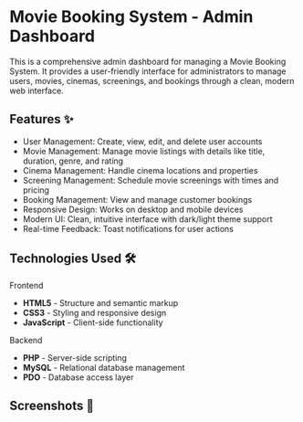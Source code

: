 # Movie Booking System - Admin Dashboard

This is a comprehensive admin dashboard for managing a Movie Booking System. It provides a user-friendly interface for administrators to manage users, movies, cinemas, screenings, and bookings through a clean, modern web interface.

## Features ✨

- User Management: Create, view, edit, and delete user accounts
- Movie Management: Manage movie listings with details like title, duration, genre, and rating
- Cinema Management: Handle cinema locations and properties
- Screening Management: Schedule movie screenings with times and pricing
- Booking Management: View and manage customer bookings
- Responsive Design: Works on desktop and mobile devices
- Modern UI: Clean, intuitive interface with dark/light theme support
- Real-time Feedback: Toast notifications for user actions

## Technologies Used 🛠️

Frontend

- **HTML5** - Structure and semantic markup
- **CSS3** - Styling and responsive design
- **JavaScript** - Client-side functionality

Backend

- **PHP** - Server-side scripting
- **MySQL** - Relational database management
- **PDO** - Database access layer

## Screenshots 📸
